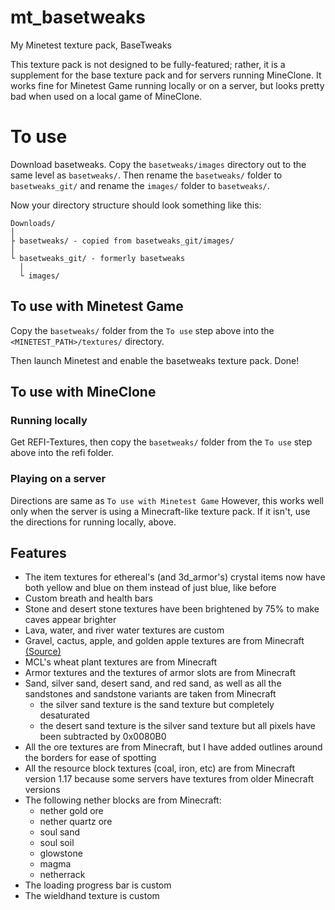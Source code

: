 # mt_basetweaks
My Minetest texture pack, BaseTweaks

This texture pack is not designed to be fully-featured;
rather, it is a supplement for the base texture pack and
for servers running MineClone. It works fine for Minetest
Game running locally or on a server, but looks pretty bad
when used on a local game of MineClone.

# To use
Download basetweaks. Copy the `basetweaks/images` directory
out to the same level as `basetweaks/`. Then rename the
`basetweaks/` folder to `basetweaks_git/` and rename the
`images/` folder to `basetweaks/`.

Now your directory structure should look something like
this:
```
Downloads/
│
├ basetweaks/ - copied from basetweaks_git/images/
│
└ basetweaks_git/ - formerly basetweaks
  │
  └ images/
```

## To use with Minetest Game
Copy the `basetweaks/` folder from the `To use` step above
into the `<MINETEST_PATH>/textures/` directory.

Then launch Minetest and enable the basetweaks texture pack.
Done!

## To use with MineClone
### Running locally
Get REFI-Textures, then copy the `basetweaks/` folder
from the `To use` step above into the refi folder.

### Playing on a server
Directions are same as `To use with Minetest Game` However,
this works well only when the server is using a Minecraft-like
texture pack. If it isn't, use the directions for running
locally, above.

## Features
- The item textures for ethereal's (and 3d_armor's)
  crystal items now have both yellow and blue on them
  instead of just blue, like before
- Custom breath and health bars
- Stone and desert stone textures have been brightened
  by 75% to make caves appear brighter
- Lava, water, and river water textures are custom
- Gravel, cactus, apple, and golden apple textures are
  from Minecraft [(Source)](https://github.com/KygekDev/default-textures)
- MCL's wheat plant textures are from Minecraft
- Armor textures and the textures of armor slots are
  from Minecraft
- Sand, silver sand, desert sand, and red sand, as well
  as all the sandstones and sandstone variants are taken from
  Minecraft
  - the silver sand texture is the sand texture but
    completely desaturated
  - the desert sand texture is the silver sand texture but
    all pixels have been subtracted by 0x0080B0
- All the ore textures are from Minecraft, but I have
  added outlines around the borders for ease of spotting
- All the resource block textures (coal, iron, etc) are
  from Minecraft version 1.17 because some servers have
  textures from older Minecraft versions
- The following nether blocks are from Minecraft:
  - nether gold ore
  - nether quartz ore
  - soul sand
  - soul soil
  - glowstone
  - magma
  - netherrack
- The loading progress bar is custom
- The wieldhand texture is custom
